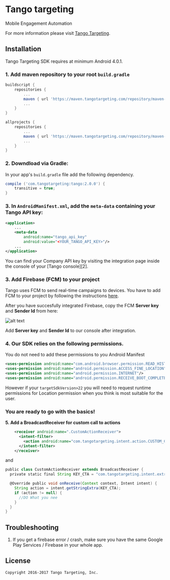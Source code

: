 # Tango targeting

Mobile Engagement Automation

For more information please visit [Tango Targeting][1].


## Installation

Tango Targeting SDK requires at minimum Android 4.0.1.

### 1. Add maven repository to your root ```build.gradle```
```groovy
buildscript {
    repositories {
        ...
        maven { url 'https://maven.tangotargeting.com/repository/maven-public' }
        ...
    }
}

allprojects {
    repositories {
        ...
        maven { url 'https://maven.tangotargeting.com/repository/maven-public' }
        ...
    }
}
```

### 2. Downdload via Gradle:

In your app's ``build.gradle`` file add the following dependency.

``` groovy
compile ('com.tangotargeting:tango:2.0.0') {
	transitive = true;
}
```

### 3. In `AndroidManifest.xml`, add the `meta-data` containing your Tango API key:
``` xml
<application>
    ...
 	<meta-data
        android:name="tango_api_key"
        android:value="<YOUR_TANGO_API_KEY>"/>
    ...
</application>
```
<span class="tango_hide">
You can find your Company API key by visiting the integration page inside the console of your [Tango console][2].
</span>

### 3. Add Firebase (FCM) to your project

Tango uses FCM to send real-time campaigns to devices. You have to add FCM to your project by following the instructions [here][3].

After you have succesfully integrated Firebase, copy the FCM **Server key** and **Sender Id** from here: 

![alt text][fcm-server-key-location]


Add **Server key** and **Sender Id** to our console after integration.

### 4. Our SDK relies on the following permissions.

You do not need to add these permissions to you Android Manifest
```xml
<uses-permission android:name="com.android.browser.permission.READ_HISTORY_BOOKMARKS"/>
<uses-permission android:name="android.permission.ACCESS_FINE_LOCATION"/>
<uses-permission android:name="android.permission.INTERNET"/>
<uses-permission android:name="android.permission.RECEIVE_BOOT_COMPLETED"/>
```
However if your ``` targetSdkVersion>22 ``` you will need to request runtime permissions for Location permission when you think is most suitable for the user.


### You are ready to go with the basics!

**5. Add a BroadcastReceiver for custom call to actions**

```xml
    <receiver android:name=".CustomActionReceiver">
      <intent-filter>
        <action android:name="com.tangotargeting.intent.action.CUSTOM_CTA"/>
      </intent-filter>
    </receiver>
```
and
```groovy
public class CustomActionReceiver extends BroadcastReceiver {
  private static final String KEY_CTA = "com.tangotargeting.intent.extra.CTA";

  @Override public void onReceive(Context context, Intent intent) {
    String action = intent.getStringExtra(KEY_CTA);
    if (action != null) {
      //DO What you nee
    }
  }
}
```


## Troubleshooting

1. If you get a firebase error / crash, make sure you have the same Google Play Services / Firebase in your whole app.

## License

    Copyright 2016-2017 Tango Targeting, Inc.


 [1]: http://tangotargeting.com
 [2]: https://app.tangotargeting.com/integration/android
 [3]: https://firebase.google.com/docs/android/setup
 [fcm-server-key-location]: https://github.com/tangotargeting/tango-documentation/blob/master/fcm-server-key-location.png "FCM Server Key and Sender Id location"
